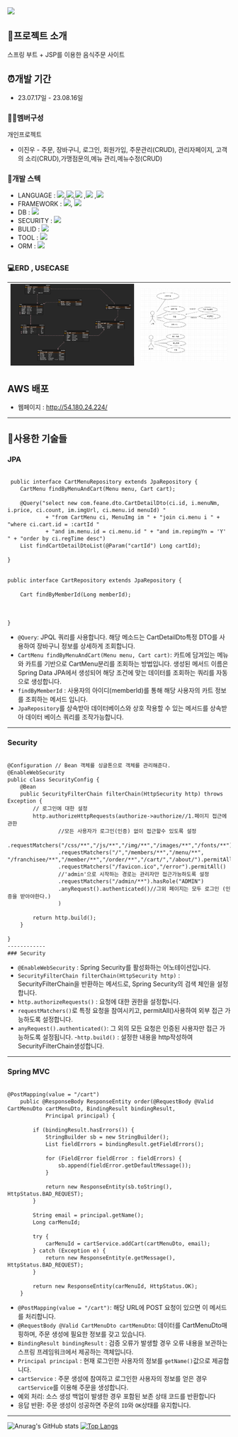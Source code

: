 <img src="https://capsule-render.vercel.app/api?type=waving&color=auto&height=200&section=header&text=Feane&fontSize=90" />

## 🎊프로젝트 소개
스프링 부트 + JSP를 이용한 음식주문 사이트

## ⏰개발 기간 
* 23.07.17일 - 23.08.16일
 
### 🧑‍💻멤버구성
개인프로젝트<br>
- 이진우 - 주문, 장바구니, 로그인, 회원가입, 주문관리(CRUD), 관리자페이지, 
         고객의 소리(CRUD),가맹점문의,메뉴 관리,메뉴수정(CRUD)

### 🧰개발 스텍
- LANGUAGE : <img src="https://img.shields.io/badge/JAVA 17-blue?style=flat&logo=Java&logoColor=white"/>,<img src="https://img.shields.io/badge/HTML-orange?style=flat&logo=html5&logoColor=white"/>,<img src="https://img.shields.io/badge/CSS-1572B6?style=flat&logo=CSS3&logoColor=white"/> ,<img src="https://img.shields.io/badge/JavaScript-F7DF1E?style=flat&logo=Javascript&logoColor=white"/> ,<img src="https://img.shields.io/badge/Bootstrap-7952B3?style=flat&logo=Bootstrap&logoColor=white"/>
- FRAMEWORK : <img src="https://img.shields.io/badge/Spring Boot-6DB33F?style=flat&logo=springboot&logoColor=white"/>, <img src="https://img.shields.io/badge/Spring MVC-6DB33F?style=flat&logo=spring&logoColor=white"/> 
- DB : <img src="https://img.shields.io/badge/MySQL-4479A1?style=flat&logo=mysql&logoColor=white"/>
- SECURITY : <img src="https://img.shields.io/badge/Spring Security-6DB33F?style=flat&logo=springsecurity&logoColor=white"/>
- BULID : <img src="https://img.shields.io/badge/Maven-light purple?style=flat&logo=maven&logoColor=white"/>
- TOOL : <img src="https://img.shields.io/badge/EclipseIDE-2C2255?style=flat&logo=eclipseide&logoColor=white"/>
- ORM : <img src="https://img.shields.io/badge/Spring JPA-6DB33F?style=flat&logo=spring&logoColor=white"/>
##
### :computer:ERD           ,                             USECASE
<img width="100%" src="./images/image.png"/> | <img width="120%" src="./images/image2.png"/>
---|---|
## AWS 배포
- 웹페이지 : http://54.180.24.224/ 

------------

## 📣사용한 기술들
### JPA
<pre><code>
 public interface CartMenuRepository extends JpaRepository<CartMenu, Long> {
	CartMenu findByMenuAndCart(Menu menu, Cart cart);

	@Query("select new com.feane.dto.CartDetailDto(ci.id, i.menuNm, i.price, ci.count, im.imgUrl, ci.menu.id menuId) "
			+ "from CartMenu ci, MenuImg im " + "join ci.menu i " + "where ci.cart.id = :cartId "
			+ "and im.menu.id = ci.menu.id " + "and im.repimgYn = 'Y' " + "order by ci.regTime desc")
	List<CartDetailDto> findCartDetailDtoList(@Param("cartId") Long cartId);

} 
</code></pre>
<pre><code>
public interface CartRepository extends JpaRepository<Cart, Long> {

	Cart findByMemberId(Long memberId);

	

}
</code></pre>
- `@Query`: JPQL 쿼리를 사용합니다. 해당 메소드는 CartDetailDto특정 DTO를 사용하여 장바구니 정보를 상세하게 조회합니다.
- `CartMenu findByMenuAndCart(Menu menu, Cart cart)`: 카트에 담겨있는 메뉴와 카트를 기반으로 CartMenu분리를 조회하는 방법입니다. 생성된 메서드 이름은 Spring Data JPA에서 생성되어 해당 조건에 맞는 데이터를 조회하는 쿼리를 자동으로 생성합니다.
- `findByMemberId` : 사용자의 아이디(memberId)를 통해 해당 사용자의 카트 정보를 조회하는 메서드 입니다.
- `JpaRepository`를 상속받아 데이터베이스와 상호 작용할 수 있는 메서드를 상속받아 데이터 베이스 쿼리를 조작가능합니다.
------------ 
### Security
<pre><code>
@Configuration // Bean 객체를 싱글톤으로 객체를 관리해준다.
@EnableWebSecurity 
public class SecurityConfig {
	@Bean
	public SecurityFilterChain filterChain(HttpSecurity http) throws Exception {
		// 로그인에 대한 설정
		http.authorizeHttpRequests(authorize->authorize//1.페이지 접근에 관한
				//모든 사용자가 로그인(인증) 없이 접근할수 있도록 설정
				.requestMatchers("/css/**","/js/**","/img/**","/images/**","/fonts/**").permitAll()
				.requestMatchers("/","/members/**","/menu/**", "/franchisee/**","/member/**","/order/**","/cart/","/about/").permitAll()
				.requestMatchers("/favicon.ico","/error").permitAll()
				//'admin'으로 시작하는 경로는 관리자만 접근가능하도록 설정
				.requestMatchers("/admin/**").hasRole("ADMIN")
				.anyRequest().authenticated()//그외 페이지는 모두 로그인 (인증을 받아야한다.)
				)
	
		return http.build();		
	}

}
------------	
### Security
</code></pre>
- `@EnableWebSecurity` : Spring Security를 ​​활성화하는 어노테이션입니다.
- `SecurityFilterChain filterChain(HttpSecurity http)` : SecurityFilterChain을 반환하는 메서드로, Spring Security의 검색 체인을 설정합니다.
- `http.authorizeRequests()` : 요청에 대한 권한을 설정합니다.
- `requestMatchers()`로 특정 요청을 참여시키고, permitAll()사용하여 외부 접근 가능하도록 설정합니다.
- `anyRequest().authenticated()`: 그 외의 모든 요청은 인증된 사용자만 접근 가능하도록 설정됩니다.
-`http.build()` : 설정한 내용을 http작성하여 SecurityFilterChain생성합니다.
------------
### Spring MVC
<pre><code>
@PostMapping(value = "/cart")
	public @ResponseBody ResponseEntity order(@RequestBody @Valid CartMenuDto cartMenuDto, BindingResult bindingResult,
			Principal principal) {

		if (bindingResult.hasErrors()) {
			StringBuilder sb = new StringBuilder();
			List<FieldError> fieldErrors = bindingResult.getFieldErrors();

			for (FieldError fieldError : fieldErrors) {
				sb.append(fieldError.getDefaultMessage());
			}

			return new ResponseEntity<String>(sb.toString(), HttpStatus.BAD_REQUEST);
		}

		String email = principal.getName();
		Long carMenuId;

		try {
			carMenuId = cartService.addCart(cartMenuDto, email);
		} catch (Exception e) {
			return new ResponseEntity<String>(e.getMessage(), HttpStatus.BAD_REQUEST);
		}

		return new ResponseEntity<Long>(carMenuId, HttpStatus.OK);
	}
</code></pre>
- `@PostMapping(value = "/cart")`: 해당 URL에 POST 요청이 있으면 이 메서드를 처리합니다.
- `@RequestBody @Valid CartMenuDto cartMenuDto`: 데이터를 CartMenuDto매핑하며, 주문 생성에 필요한 정보를 갖고 있습니다.
- `BindingResult bindingResult` : 검증 오류가 발생할 경우 오류 내용을 보관하는 스프링 프레임워크에서 제공하는 객체입니다.
- `Principal principal` : 현재 로그인한 사용자의 정보를 `getName()`값으로 제공합니다.
-  `cartService` : 주문 생성에 참여하고 로그인한 사용자의 정보를 얻은 경우 `cartService`를 이용해 주문을 생성합니다.
-  예외 처리: 소스 생성 백업이 발생한 경우 포함된 보존 상태 코드를 반환합니다
-  응답 반환: 주문 생성이 성공하면 주문의 `ID`와 `OK`상태를 유지합니다.
------------




![Anurag's GitHub stats](https://github-readme-stats.vercel.app/api?username=leejinwoo3&show_icons=true&theme=radical)
[![Top Langs](https://github-readme-stats.vercel.app/api/top-langs/?username=leejinwoo3&layout=compact)](https://github.com/delay-100/github-readme-stats)

